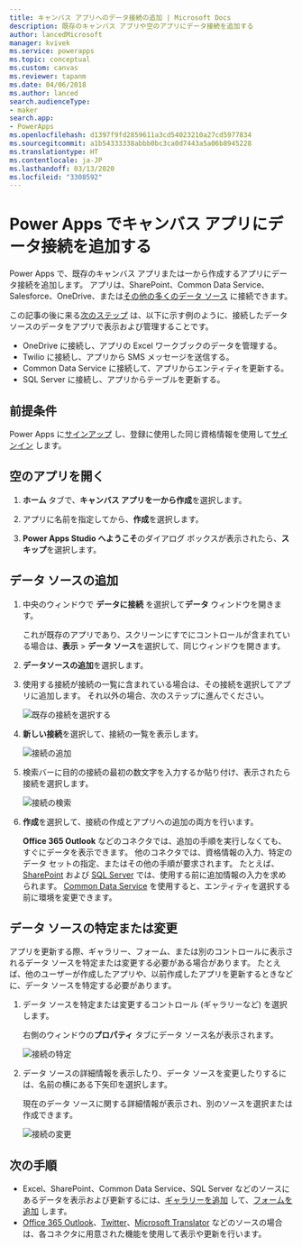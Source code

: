 ```yaml
---
title: キャンバス アプリへのデータ接続の追加 | Microsoft Docs
description: 既存のキャンバス アプリや空のアプリにデータ接続を追加する
author: lancedMicrosoft
manager: kvivek
ms.service: powerapps
ms.topic: conceptual
ms.custom: canvas
ms.reviewer: tapanm
ms.date: 04/06/2018
ms.author: lanced
search.audienceType:
- maker
search.app:
- PowerApps
ms.openlocfilehash: d1397f9fd2859611a3cd54023210a27cd5977834
ms.sourcegitcommit: a1b54333338abbb0bc3ca0d7443a5a06b8945228
ms.translationtype: HT
ms.contentlocale: ja-JP
ms.lasthandoff: 03/13/2020
ms.locfileid: "3308592"
---
```

# <a name="add-a-data-connection-to-a-canvas-app-in-power-apps"></a>Power Apps でキャンバス アプリにデータ接続を追加する

Power Apps で、既存のキャンバス アプリまたは一から作成するアプリにデータ接続を追加します。 アプリは、SharePoint、Common Data Service、Salesforce、OneDrive、または[その他の多くのデータ ソース](connections-list.md) に接続できます。

この記事の後に来る[次のステップ](#next-steps) は、以下に示す例のように、接続したデータ ソースのデータをアプリで表示および管理することです。

* OneDrive に接続し、アプリの Excel ワークブックのデータを管理する。
* Twilio に接続し、アプリから SMS メッセージを送信する。
* Common Data Service に接続して、アプリからエンティティを更新する。
* SQL Server に接続し、アプリからテーブルを更新する。

## <a name="prerequisites"></a>前提条件

Power Apps に[サインアップ](../signup-for-powerapps.md) し、登録に使用した同じ資格情報を使用して[サインイン](https://make.powerapps.com?utm_source=padocs&utm_medium=linkinadoc&utm_campaign=referralsfromdoc) します。

## <a name="open-a-blank-app"></a>空のアプリを開く

1. **ホーム** タブで、**キャンバス アプリを一から作成**を選択します。

1. アプリに名前を指定してから、**作成**を選択します。

1. **Power Apps Studio へようこそ**のダイアログ ボックスが表示されたら、**スキップ**を選択します。

## <a name="add-data-source"></a>データ ソースの追加

1. 中央のウィンドウで **データに接続** を選択して**データ** ウィンドウを開きます。

    これが既存のアプリであり、スクリーンにすでにコントロールが含まれている場合は、**表示** > **データ ソース**を選択して、同じウィンドウを開きます。

1. **データソースの追加**を選択します。

1. 使用する接続が接続の一覧に含まれている場合は、その接続を選択してアプリに追加します。 それ以外の場合、次のステップに進んでください。

    ![既存の接続を選択する](./media/add-data-connection/choose-existing-connection.png)

1. **新しい接続**を選択して、接続の一覧を表示します。

    ![接続の追加](./media/add-data-connection/add-connection.png)

1. 検索バーに目的の接続の最初の数文字を入力するか貼り付け、表示されたら接続を選択します。

    ![接続の検索](./media/add-data-connection/search-connections.png)

1. **作成**を選択して、接続の作成とアプリへの追加の両方を行います。

    **Office 365 Outlook** などのコネクタでは、追加の手順を実行しなくても、すぐにデータを表示できます。 他のコネクタでは、資格情報の入力、特定のデータ セットの指定、またはその他の手順が要求されます。 たとえば、[SharePoint](connections/connection-sharepoint-online.md) および [SQL Server](connections/connection-azure-sqldatabase.md) では、使用する前に追加情報の入力を求められます。 [Common Data Service](connections/connection-common-data-service.md) を使用すると、エンティティを選択する前に環境を変更できます。

## <a name="identify-or-change-a-data-source"></a>データ ソースの特定または変更
アプリを更新する際、ギャラリー、フォーム、または別のコントロールに表示されるデータ ソースを特定または変更する必要がある場合があります。 たとえば、他のユーザーが作成したアプリや、以前作成したアプリを更新するときなどに、データ ソースを特定する必要があります。

1. データ ソースを特定または変更するコントロール (ギャラリーなど) を選択します。

    右側のウィンドウの**プロパティ** タブにデータ ソース名が表示されます。

    ![接続の特定](./media/add-data-connection/identify-connection.png)

1. データ ソースの詳細情報を表示したり、データ ソースを変更したりするには、名前の横にある下矢印を選択します。

    現在のデータ ソースに関する詳細情報が表示され、別のソースを選択または作成できます。

    ![接続の変更](./media/add-data-connection/change-connection.png)

## <a name="next-steps"></a>次の手順

* Excel、SharePoint、Common Data Service、SQL Server などのソースにあるデータを表示および更新するには、[ギャラリーを追加](add-gallery.md) して、[フォームを追加](add-form.md) します。
* [Office 365 Outlook](connections/connection-office365-outlook.md)、[Twitter](connections/connection-twitter.md)、[Microsoft Translator](connections/connection-microsoft-translator.md) などのソースの場合は、各コネクタに用意された機能を使用して表示や更新を行います。
